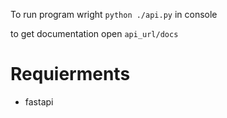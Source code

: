 To run program wright `python ./api.py` in console

to get documentation open `api_url/docs`

# Requierments
  - fastapi